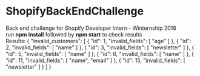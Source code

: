 # ShopifyBackEndChallenge
Back end challenge for Shopify Developer Intern - Winternship 2018 <br>
run <strong>npm install</strong> followed by <strong>npm start</strong> to check results
<br>
Results:
{
    "invalid_customers": [
        {
            "id": 1,
            "invalid_fields": [
                "age"
            ]
        },
        {
            "id": 2,
            "invalid_fields": [
                "name"
            ]
        },
        {
            "id": 3,
            "invalid_fields": [
                "newsletter"
            ]
        },
        {
            "id": 5,
            "invalid_fields": [
                "name"
            ]
        },
        {
            "id": 6,
            "invalid_fields": [
                "name"
            ]
        },
        {
            "id": 11,
            "invalid_fields": [
                "name",
                "email"
            ]
        },
        {
            "id": 15,
            "invalid_fields": [
                "newsletter"
            ]
        }
    ]
}

